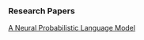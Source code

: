 ### Research Papers
[A Neural Probabilistic Language Model](https://www.jmlr.org/papers/volume3/bengio03a/bengio03a.pdf)